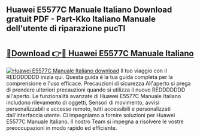 ## Huawei E5577C Manuale Italiano Download gratuit PDF - Part-Kko Italiano Manuale dell'utente di riparazione pucTI

# <h2><a href="http://dfb4mow.blite.top/?on=Huawei+E5577C+Manuale+Italiano">🔗Download 👉🔴 Huawei E5577C Manuale Italiano</a></h2>

[![Huawei E5577C Manuale Italiano download](https://i.imgur.com/lujVjoI.png)](http://dfb4mow.blite.top/?on=Huawei+E5577C+Manuale+Italiano)
Il tuo viaggio con il REDDDDDDD inizia qui. Questa guida è la tua guida completa per la comprensione e l'uso efficace. Precauzioni di sicurezza All'aperto si prega di prendere ulteriori precauzioni quando si utilizza il nuovo REDDDDDDD all'aperto. Le funzionalità avanzate di Huawei E5577C Manuale Italiano includono rilevamento di oggetti, Sensori di movimento, avvisi personalizzabili e accesso remoto, tutti accessibili e personalizzati dall'interfaccia utente. Ci impegniamo a fornire soluzioni per Huawei E5577C Manuale Italiano. Il nostro Team si impegna a risolvere le vostre preoccupazioni in modo rapido ed efficiente.
